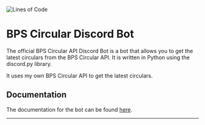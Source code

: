 ![Lines of Code](https://img.shields.io/tokei/lines/github/BPS-Circular-API/discord-bot)

# BPS Circular Discord Bot
The official BPS Circular API Discord Bot is a bot that allows you to get the latest circulars from the BPS Circular API. It is written in Python using the discord.py library.

It uses my own BPS Circular API to get the latest circulars.

## Documentation ###

The documentation for the bot can be found [here](https://bpsapi.rajtech.me/docs/category/discord-bot).

---
